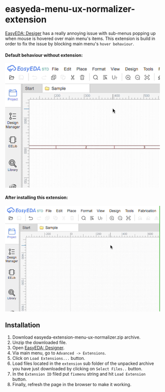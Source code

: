 # easyeda-menu-ux-normalizer-extension

[EasyEDA: Desiger](https://easyeda.com/) has a really annoying issue with sub-menus popping up when mouse is hovered over main menu's items. This extension is build in order to fix the issue by blocking main menu's `hover behaviour`.

#### Default behaviour without extension:

<img src="./docs/demo-without-extension.gif">

#### After installing this extension:

<img src="./docs/demo-with-extension.gif">

## Installation

1. Download easyeda-extension-menu-ux-normalizer.zip archive.
2. Unzip the downloaded file.
3. Open [EasyEDA: Designer](https://easyeda.com/editor).
4. Via main menu, go to `Advanced -> Extensions`.
5. Click on `Load Extensions...` button.
6. Load files located in the `extension` sub folder of the unpacked archive you have just downloaded by clicking on `Select Files..` button.
7. In the `Extension ID` filed put `fixmenu` string and hit `Load Extension` button.
8. Finally, refresh the page in the browser to make it working.



